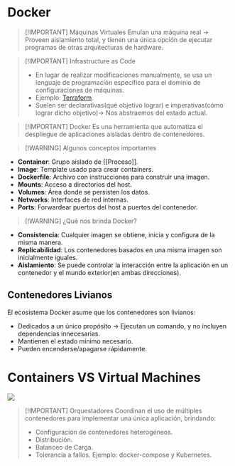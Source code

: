 # Docker

> [!IMPORTANT] Máquinas Virtuales
> Emulan una máquina real -> Proveen aislamiento total, y tienen una única opción de ejecutar programas de otras arquitecturas de hardware.


> [!IMPORTANT] Infrastructure as Code
> - En lugar de realizar modificaciones manualmente, se usa un lenguaje de programación específico para el dominio de configuraciones de máquinas.
> - Ejemplo: [Terraform](Terraform%20Fundamentals/01-Fundamentals/01-What%20is%20Terraform.md).
> - Suelen ser declarativas(qué objetivo lograr) e imperativas(cómo lograr dicho objetivo)-> Nos abstraemos del estado actual.



> [!IMPORTANT] Docker
> Es una herramienta que automatiza el despliegue de aplicaciones aisladas dentro de contenedores.


> [!WARNING] Algunos conceptos importantes
- **Container**: Grupo aislado de [[Proceso]].
- **Image**: Template usado para crear containers.
- **Dockerfile**: Archivo con instrucciones para construir una imagen.
- **Mounts**: Acceso a directorios del host.
- **Volumes**: Área donde se persisten los datos.
- **Networks**: Interfaces de red internas.
- **Ports**: Forwardear puertos del host a puertos del contenedor.

> [!WARNING] ¿Qué nos brinda Docker?
> 
- **Consistencia**: Cualquier imagen se obtiene, inicia y configura de la misma manera.
- **Replicabilidad**: Los contenedores basados en una misma imagen son inicialmente iguales.
- **Aislamiento**: Se puede controlar la interacción entre la aplicación en un contenedor y el mundo exterior(en ambas direcciones).

## Contenedores Livianos
El ecosistema Docker asume que los contenedores son livianos:
- Dedicados a un único propósito -> Ejecutan un comando, y no incluyen dependencias innecesarias.
- Mantienen el estado mínimo necesario.
- Pueden encenderse/apagarse rápidamente.

# Containers VS Virtual Machines

![](Pasted%20image%2020241126170440.png)


> [!IMPORTANT] Orquestadores
> Coordinan el uso de múltiples contenedores para implementar una única aplicación, brindando:
> - Configuración de contenedores heterogéneos.
> - Distribución.
> - Balanceo de Carga.
> - Tolerancia a fallos.
> Ejemplo: docker-compose y Kubernetes.

